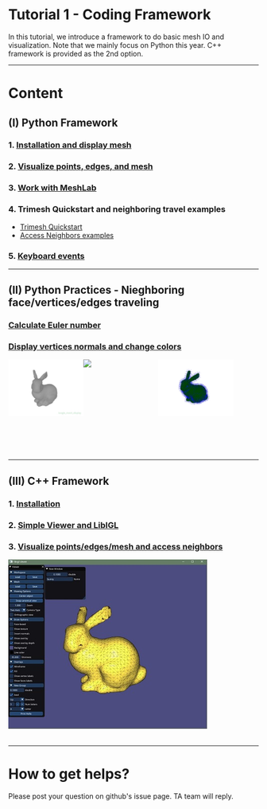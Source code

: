 # Tutorial 1 - Coding Framework

In this tutorial, we introduce a framework to do basic mesh IO and visualization. Note that we mainly focus on Python this year. C++ framework is provided as the 2nd option.


---
# Content

## (I) Python Framework

### 1. [Installation and display mesh](python/1_install)  
### 2. [Visualize points, edges, and mesh](python/2_visualize/2_visualization.ipynb)  
### 3. [Work with MeshLab](python/3_meshlab/3_meshlab.ipynb)  
### 4. Trimesh Quickstart and neighboring travel examples 
   + [Trimesh Quickstart](python/4_travel)  
   + [Access Neighbors examples ](python/4_travel/4_travel.ipynb)  
### 5. [Keyboard events](python/5_keyboard/5_keyboard.ipynb)

---
## (II) Python Practices - Nieghboring face/vertices/edges traveling 
### [Calculate Euler number](python/6_practices/euler_number.ipynb)
### [Display vertices normals and change colors](python/6_practices/vis_nv.ipynb)  
<img src="python/imgs/nvgui_nonv.jpg" width="30%" align="left" />
<img src="python/imgs/nvgui_display.gif" width="30%" align="left" />
<img src="python/imgs/nvgui_colors.gif" width="30%" align="left" />
</br></br></br></br></br></br></br></br></br></br></br>

---  
## (III) C++ Framework

### 1. [Installation](cpp/1_install )
### 2. [Simple Viewer and LibIGL](cpp/2_libigl )
### 3. [Visualize points/edges/mesh and access neighbors](cpp/3_travel)
![]( cpp/imgs/bunny_libigl.jpg )
</br></br>
___
# How to get helps?

Please post your question on github's issue page. TA team will reply. 
